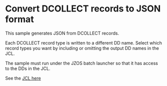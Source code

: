 # Convert DCOLLECT records to JSON format

This sample generates JSON from DCOLLECT records.

Each DCOLLECT record type is written to a different DD name. Select which record types you want by including or omitting the output DD names in the JCL.

The sample must run under the JZOS batch launcher so that it has access to the DDs in the JCL.

See the [JCL here](./JCL/DC2JSON.txt)